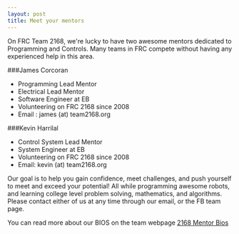 ```yaml
---
layout: post
title: Meet your mentors
---
```


On FRC Team 2168, we're lucky to have two awesome mentors dedicated to Programming and Controls. Many teams in FRC compete without having any experienced help in this area.


###James Corcoran
* Programming Lead Mentor
* Electrical Lead Mentor
* Software Engineer at EB
* Volunteering on FRC 2168 since 2008
* Email : james (at) team2168.org


###Kevin Harrilal
* Control System Lead Mentor
* System Engineer at EB
* Volunteering on FRC 2168 since 2008
* Email: kevin (at) team2168.org

Our goal is to help you gain confidence, meet challenges, and push yourself to meet and exceed your potential! All while programming awesome robots, and learning college level problem solving, mathematics, and algorithms.  Please contact either of us at any time through our email, or the FB team page.


You can read more about our BIOS on the team webpage [2168 Mentor Bios](http://www.team2168.org/index.php/about-us/jedi-mentors) 

